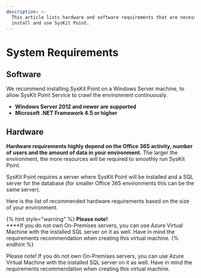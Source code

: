 ```yaml
---
description: >-
  This article lists hardware and software requirements that are necessary to
  install and use SysKit Point.
---
```


# System Requirements

## Software

We recommend installing SysKit Point on a Windows Server machine, to allow SysKit Point Service to crawl the environment continuously. 

* **Windows Server 2012 and newer are supported** 
* **Microsoft .NET Framework 4.5 or higher** 

## Hardware

**Hardware requirements highly depend on the Office 365 activity, number of users and the amount of data in your environment.** The larger the environment, the more resources will be required to smoothly run SysKit Point. 

SysKit Point requires a server where SysKit Point will be installed and a SQL server for the database \(for smaller Office 365 environments this can be the same server\). 

Here is the list of recommended hardware requirements based on the size of your environment. 



{% hint style="warning" %}
**Please note!**   
****If you do not own On-Premises servers, you can use Azure Virtual Machine with the installed SQL server on it as well. Have in mind the requirements recommendation when creating this virtual machine.
{% endhint %}

Please note! If you do not own On-Premises servers, you can use Azure Virtual Machine with the installed SQL server on it as well. Have in mind the requirements recommendation when creating this virtual machine.

